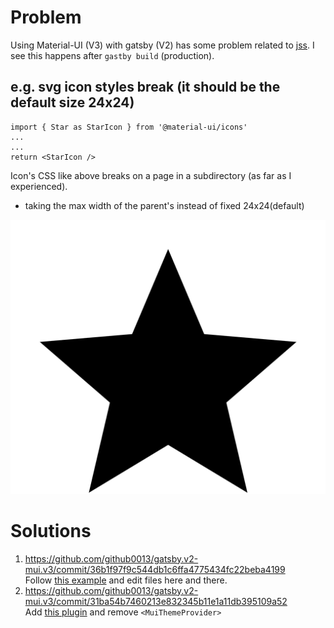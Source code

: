 # Problem

Using Material-UI (V3) with gatsby (V2) has some problem related to [jss](https://github.com/cssinjs/jss).   I see this happens after `gastby build` (production). 

## e.g. svg icon styles break (it should be the default size 24x24)

```tsx
import { Star as StarIcon } from '@material-ui/icons'
...
...
return <StarIcon />
```

Icon's CSS like above breaks on a page in a subdirectory (as far as I experienced).
* taking the max width of the parent's instead of fixed 24x24(default)

![](https://github.com/github0013/gatsby.v2-mui.v3/blob/master/icon-style-fails.png)


# Solutions

1. https://github.com/github0013/gatsby.v2-mui.v3/commit/36b1f97f9c544db1c6ffa4775434fc22beba4199  
Follow [this example](https://github.com/mui-org/material-ui/tree/master/examples/gatsby) and edit files here and there.
1. https://github.com/github0013/gatsby.v2-mui.v3/commit/31ba54b7460213e832345b11e1a11db395109a52  
Add [this plugin](https://www.gatsbyjs.org/packages/@wapps/gatsby-plugin-material-ui/) and remove `<MuiThemeProvider>`
